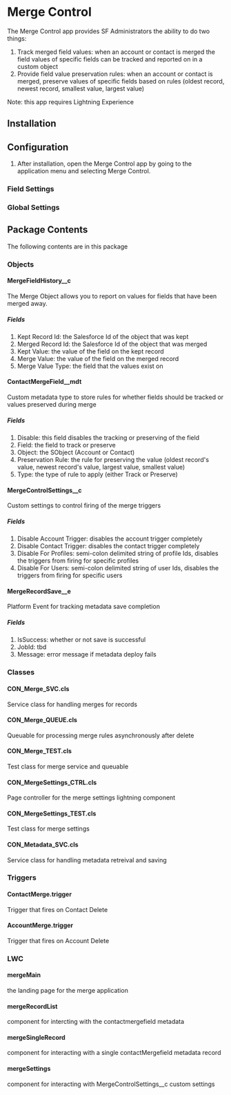 # Merge Control

The Merge Control app provides SF Administrators the ability to do two things:
1) Track merged field values:  when an account or contact is merged the field values of specific fields can be tracked and reported on in a custom object
2) Provide field value preservation rules:  when an account or contact is merged, preserve values of specific fields based on rules (oldest record, newest record, smallest value, largest value)

Note:  this app requires Lightning Experience


## Installation

## Configuration
1) After installation, open the Merge Control app by going to the application menu and selecting Merge Control.

### Field Settings

### Global Settings



## Package Contents

The following contents are in this package

### Objects
#### MergeFieldHistory__c
The Merge Object allows you to report on values for fields that have been merged away.
##### Fields
1) Kept Record Id:  the Salesforce Id of the object that was kept
2) Merged Record Id:  the Salesforce Id of the object that was merged
3) Kept Value:  the value of the field on the kept record
4) Merge Value:  the value of the field on the merged record
5) Merge Value Type: the field that the values exist on
#### ContactMergeField__mdt
Custom metadata type to store rules for whether fields should be tracked or values preserved during merge
##### Fields
1) Disable:  this field disables the tracking or preserving of the field
2) Field:  the field to track or preserve
3) Object:  the SObject (Account or Contact)
4) Preservation Rule:  the rule for preserving the value (oldest record's value, newest record's value, largest value, smallest value)
5) Type:  the type of rule to apply (either Track or Preserve)
#### MergeControlSettings__c
Custom settings to control firing of the merge triggers
##### Fields
1) Disable Account Trigger:  disables the account trigger completely
2) Disable Contact Trigger:  disables the contact trigger completely
3) Disable For Profiles:  semi-colon delimited string of profile Ids, disables the triggers from firing for specific profiles
4) Disable For Users:  semi-colon delimited string of user Ids, disables the triggers from firing for specific users
#### MergeRecordSave__e
Platform Event for tracking metadata save completion
##### Fields
1) IsSuccess: whether or not save is successful
2) JobId:  tbd
3) Message: error message if metadata deploy fails

### Classes
#### CON_Merge_SVC.cls
Service class for handling merges for records

#### CON_Merge_QUEUE.cls
Queuable for processing merge rules asynchronously after delete

#### CON_Merge_TEST.cls
Test class for merge service and queuable

#### CON_MergeSettings_CTRL.cls
Page controller for the merge settings lightning component

#### CON_MergeSettings_TEST.cls
Test class for merge settings

#### CON_Metadata_SVC.cls
Service class for handling metadata retreival and saving

### Triggers

#### ContactMerge.trigger
Trigger that fires on Contact Delete

#### AccountMerge.trigger
Trigger that fires on Account Delete

### LWC
#### mergeMain
the landing page for the merge application

#### mergeRecordList
component for intercting with the contactmergefield metadata

#### mergeSingleRecord
component for interacting with a single contactMergefield metadata record

#### mergeSettings
component for interacting with MergeControlSettings__c custom settings
